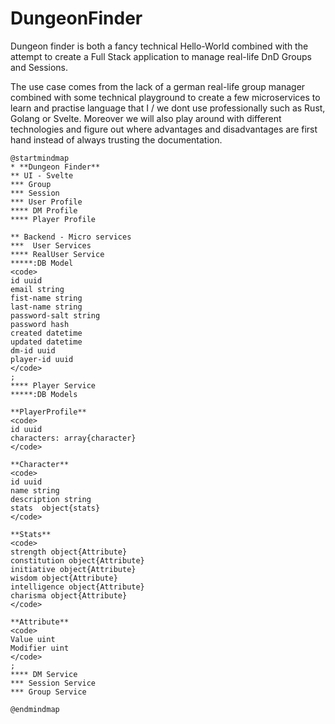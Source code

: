 # DungeonFinder 

Dungeon finder is both a fancy technical Hello-World combined with the attempt to create a Full Stack application to manage real-life DnD Groups and Sessions. 

The use case comes from the lack of a german real-life group manager combined with some technical playground to create a few microservices to learn and practise language that I / we dont use professionally such as Rust, Golang or Svelte. Moreover we will also play around with different technologies and figure out where advantages and disadvantages are first hand instead of always trusting the documentation. 


```plantuml 
@startmindmap
* **Dungeon Finder**
** UI - Svelte
*** Group
*** Session 
*** User Profile 
**** DM Profile 
**** Player Profile 

** Backend - Micro services
***  User Services
**** RealUser Service
*****:DB Model
<code>
id uuid 
email string
fist-name string 
last-name string
password-salt string 
password hash
created datetime 
updated datetime 
dm-id uuid 
player-id uuid 
</code>
;
**** Player Service
*****:DB Models

**PlayerProfile**
<code>
id uuid 
characters: array{character}
</code>

**Character**
<code>
id uuid 
name string 
description string  
stats  object{stats}
</code>

**Stats** 
<code>
strength object{Attribute}
constitution object{Attribute}
initiative object{Attribute}
wisdom object{Attribute}
intelligence object{Attribute}
charisma object{Attribute}
</code>

**Attribute** 
<code>
Value uint 
Modifier uint 
</code>
;
**** DM Service
*** Session Service 
*** Group Service 

@endmindmap
```